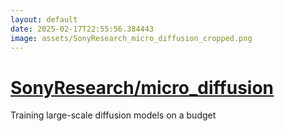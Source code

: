 ```yaml
---
layout: default
date: 2025-02-17T22:55:56.384443
image: assets/SonyResearch_micro_diffusion_cropped.png
---
```


# [SonyResearch/micro_diffusion](https://github.com/SonyResearch/micro_diffusion)

Training large-scale diffusion models on a budget
